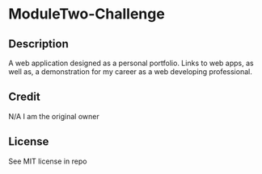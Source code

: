 # ModuleTwo-Challenge

## Description

A web application designed as a personal portfolio. Links to web apps, as well as, a demonstration for my career as a web developing professional.

## Credit

N/A
I am the original owner

## License

See MIT license in repo
